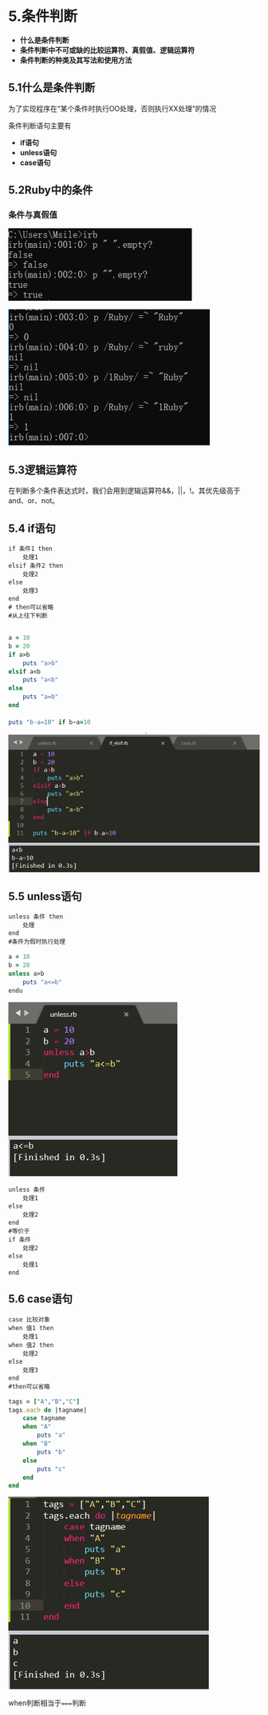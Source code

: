 # 5.条件判断

* **什么是条件判断**
* **条件判断中不可或缺的比较运算符、真假值、逻辑运算符**
* **条件判断的种类及其写法和使用方法**

## 5.1什么是条件判断

为了实现程序在“某个条件时执行OO处理，否则执行XX处理”的情况

条件判断语句主要有

* **if语句**
* **unless语句**
* **case语句**

## 5.2Ruby中的条件

### 条件与真假值

![true&#x548C;false](../.gitbook/assets/image%20%28221%29.png)

![](../.gitbook/assets/image%20%28219%29.png)

## 5.3逻辑运算符

在判断多个条件表达式时，我们会用到逻辑运算符&&，\|\|，!。其优先级高于and、or、not。

## 5.4 if语句

```text
if 条件1 then
    处理1
elsif 条件2 then
    处理2
else
    处理3
end
# then可以省略
#从上往下判断
```

```text

```

```ruby
a = 10
b = 20
if a>b	
	puts "a>b"
elsif a<b
	puts "a<b"
else
	puts "a=b"
end

puts "b-a=10" if b-a=10
```

![](../.gitbook/assets/image%20%2856%29.png)

## 5.5 unless语句

```text
unless 条件 then
    处理
end
#条件为假时执行处理
```

```ruby
a = 10
b = 20
unless a>b
	puts "a<=b"
endu 
```

![](../.gitbook/assets/image%20%28167%29.png)

```text
unless 条件
    处理1
else
    处理2
end
#等价于
if 条件
    处理2
else 
    处理1
end
```

## 5.6 case语句

```text
case 比较对象
when 值1 then
    处理1
when 值2 then
    处理2
else
    处理3
end
#then可以省略
```

```ruby
tags = ["A","B","C"]
tags.each do |tagname|
	case tagname
	when "A"
		puts "a"
	when "B"
		puts "b"
	else
		puts "c"
	end
end
```

![](../.gitbook/assets/image%20%2865%29.png)

when判断相当于`===`判断

